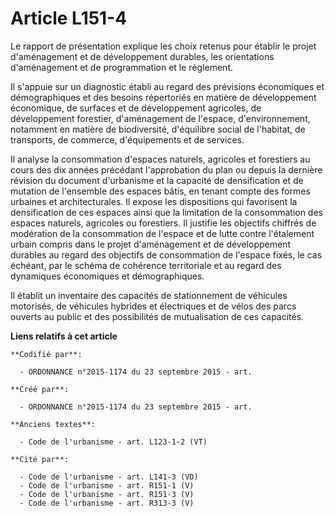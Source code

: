 # Article L151-4

Le rapport de présentation explique les choix retenus pour établir le projet d'aménagement et de développement durables, les
orientations d'aménagement et de programmation et le règlement.

Il s'appuie sur un diagnostic établi au regard des prévisions économiques et démographiques et des besoins répertoriés en
matière de développement économique, de surfaces et de développement agricoles, de développement forestier, d'aménagement de
l'espace, d'environnement, notamment en matière de biodiversité, d'équilibre social de l'habitat, de transports, de commerce,
d'équipements et de services.

Il analyse la consommation d'espaces naturels, agricoles et forestiers au cours des dix années précédant l'approbation du
plan ou depuis la dernière révision du document d'urbanisme et la capacité de densification et de mutation de l'ensemble des
espaces bâtis, en tenant compte des formes urbaines et architecturales. Il expose les dispositions qui favorisent la
densification de ces espaces ainsi que la limitation de la consommation des espaces naturels, agricoles ou forestiers. Il
justifie les objectifs chiffrés de modération de la consommation de l'espace et de lutte contre l'étalement urbain compris
dans le projet d'aménagement et de développement durables au regard des objectifs de consommation de l'espace fixés, le cas
échéant, par le schéma de cohérence territoriale et au regard des dynamiques économiques et démographiques.

Il établit un inventaire des capacités de stationnement de véhicules motorisés, de véhicules hybrides et électriques et de
vélos des parcs ouverts au public et des possibilités de mutualisation de ces capacités.

**Liens relatifs à cet article**

	**Codifié par**:

	  - ORDONNANCE n°2015-1174 du 23 septembre 2015 - art.

	**Créé par**:

	  - ORDONNANCE n°2015-1174 du 23 septembre 2015 - art.

	**Anciens textes**:

	  - Code de l'urbanisme - art. L123-1-2 (VT)

	**Cité par**:

	  - Code de l'urbanisme - art. L141-3 (VD)
	  - Code de l'urbanisme - art. R151-1 (V)
	  - Code de l'urbanisme - art. R151-3 (V)
	  - Code de l'urbanisme - art. R313-3 (V)
